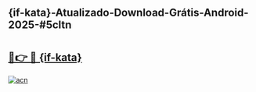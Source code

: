 ## {if-kata}-Atualizado-Download-Grátis-Android-2025-#5cltn

# <h2><a href="https://ainizakaria.my?title={if-kata}&ref=20M">🔗👉 🔴 {if-kata}</a></h2>

[![acn](https://github.com/user-attachments/assets/0f9c940e-d8b0-45ae-aac7-cd30a18b3e1c)](https://ainizakaria.my?title={if-kata}&ref=20M)

